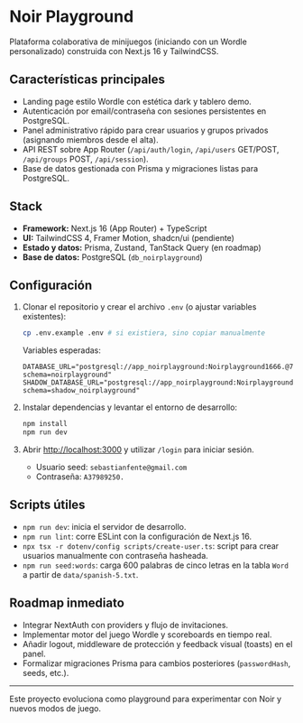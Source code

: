 # Noir Playground

Plataforma colaborativa de minijuegos (iniciando con un Wordle personalizado) construida con Next.js 16 y TailwindCSS.

## Características principales

- Landing page estilo Wordle con estética dark y tablero demo.
- Autenticación por email/contraseña con sesiones persistentes en PostgreSQL.
- Panel administrativo rápido para crear usuarios y grupos privados (asignando miembros desde el alta).
- API REST sobre App Router (`/api/auth/login`, `/api/users` GET/POST, `/api/groups` POST, `/api/session`).
- Base de datos gestionada con Prisma y migraciones listas para PostgreSQL.

## Stack

- **Framework:** Next.js 16 (App Router) + TypeScript
- **UI:** TailwindCSS 4, Framer Motion, shadcn/ui (pendiente)
- **Estado y datos:** Prisma, Zustand, TanStack Query (en roadmap)
- **Base de datos:** PostgreSQL (`db_noirplayground`)

## Configuración

1. Clonar el repositorio y crear el archivo `.env` (o ajustar variables existentes):

   ```bash
   cp .env.example .env # si existiera, sino copiar manualmente
   ```

   Variables esperadas:

   ```env
   DATABASE_URL="postgresql://app_noirplayground:Noirplayground1666.@72.60.240.4:5432/db_noirplayground?schema=noirplayground"
   SHADOW_DATABASE_URL="postgresql://app_noirplayground:Noirplayground1666.@72.60.240.4:5432/db_noirplayground?schema=shadow_noirplayground"
   ```

2. Instalar dependencias y levantar el entorno de desarrollo:

   ```bash
   npm install
   npm run dev
   ```

3. Abrir [http://localhost:3000](http://localhost:3000) y utilizar `/login` para iniciar sesión.

   - Usuario seed: `sebastianfente@gmail.com`
   - Contraseña: `A37989250.`

## Scripts útiles

- `npm run dev`: inicia el servidor de desarrollo.
- `npm run lint`: corre ESLint con la configuración de Next.js 16.
- `npx tsx -r dotenv/config scripts/create-user.ts`: script para crear usuarios manualmente con contraseña hasheada.
- `npm run seed:words`: carga 600 palabras de cinco letras en la tabla `Word` a partir de `data/spanish-5.txt`.

## Roadmap inmediato

- Integrar NextAuth con providers y flujo de invitaciones.
- Implementar motor del juego Wordle y scoreboards en tiempo real.
- Añadir logout, middleware de protección y feedback visual (toasts) en el panel.
- Formalizar migraciones Prisma para cambios posteriores (`passwordHash`, seeds, etc.).

---

Este proyecto evoluciona como playground para experimentar con Noir y nuevos modos de juego.
